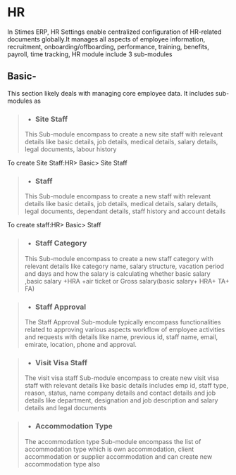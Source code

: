 # HR 
In Stimes ERP, HR Settings enable centralized configuration of HR-related documents globally.It manages all aspects of employee information, recruitment, onboarding/offboarding, performance, training, benefits, payroll, time tracking, HR module include 3 sub-modules 

## Basic-  
This section likely  deals with managing core employee data. It includes sub-modules as
>- ### Site Staff
>This Sub-module encompass to create a new site staff with relevant details like basic details, job details, medical details, salary details, legal documents, labour history 

To create Site Staff:HR> Basic> Site Staff 
>- ### Staff
>This Sub-module encompass to create a new staff with relevant details like basic details, job details, medical details, salary details, legal documents, dependant details, staff history and account details 

To create staff:HR> Basic> Staff 
>- ### Staff Category
>This Sub-module encompass to create a new staff category with relevant details like category name, salary structure, vacation period and days and how the salary is calculating whether basic salary ,basic salary +HRA +air ticket or Gross salary(basic salary+ HRA+ TA+ FA)

>- ### Staff Approval 
>The Staff Approval Sub-module typically encompass functionalities related to approving various aspects workflow of employee activities and requests with details like name, previous id, staff name, email, emirate, location, phone and approval.

>- ### Visit Visa Staff
>The visit visa staff Sub-module encompass to create new visit visa staff with relevant details like basic details includes emp id, staff type, reason, status, name company details and contact details and job details like department, designation and job description and salary details and legal documents 

>- ### Accommodation Type 
> The accommodation type Sub-module encompass the list of accommodation type which is own accommodation, client accommodation or supplier accommodation and can create new accommodation type also 
